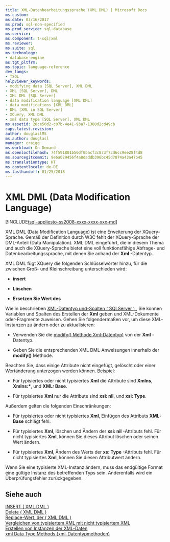 ```yaml
---
title: XML-Datenbearbeitungssprache (XML DML) | Microsoft Docs
ms.custom: 
ms.date: 03/16/2017
ms.prod: sql-non-specified
ms.prod_service: sql-database
ms.service: 
ms.component: t-sql|xml
ms.reviewer: 
ms.suite: sql
ms.technology:
- database-engine
ms.tgt_pltfrm: 
ms.topic: language-reference
dev_langs:
- TSQL
helpviewer_keywords:
- modifying data [SQL Server], XML DML
- XML [SQL Server], DML
- XML DML [SQL Server]
- data modification language [XML DML]
- data modifications [XML DML]
- DML [XML in SQL Server]
- XQuery, XML DML
- xml data type [SQL Server], XML DML
ms.assetid: 20ce50d2-c07b-4e41-93a7-1380d2cd49cb
caps.latest.revision: 
author: douglaslMS
ms.author: douglasl
manager: craigg
ms.workload: On Demand
ms.openlocfilehash: 74f591801b50df0bacf3c873f73d6cc9ee28f4d8
ms.sourcegitcommit: 9e6a029456f4a8daddb396bc45d7874a43a47b45
ms.translationtype: HT
ms.contentlocale: de-DE
ms.lasthandoff: 01/25/2018
---
```

# <a name="xml-data-modification-language-xml-dml"></a>XML DML (Data Modification Language)
[!INCLUDE[tsql-appliesto-ss2008-xxxx-xxxx-xxx-md](../../includes/tsql-appliesto-ss2008-xxxx-xxxx-xxx-md.md)]

  XML DML (Data Modification Language) ist eine Erweiterung der XQuery-Sprache. Gemäß der Definition durch W3C fehlt der XQuery-Sprache der DML-Anteil (Data Manipulation). XML DML eingeführt, die in diesem Thema und auch die XQuery-Sprache bietet eine voll funktionsfähige Abfrage- und Datenbearbeitungssprache, mit denen Sie anhand der **Xml** -Datentyp.  
  
 XML DML fügt XQuery die folgenden Schlüsselwörter hinzu, für die zwischen Groß- und Kleinschreibung unterschieden wird:  
  
-   **insert**  
  
-   **Löschen**  
  
-   **Ersetzen Sie Wert des**  
  
 Wie in beschrieben [XML-Datentyp und-Spalten &#40; SQLServer &#41; ](../../relational-databases/xml/xml-data-type-and-columns-sql-server.md), Sie können Variablen und Spalten des Erstellen der **Xml** geben und XML-Dokumente oder-Fragmente zuweisen. Gehen Sie folgendermaßen vor, um diese XML-Instanzen zu ändern oder zu aktualisieren:    
  
-   Verwenden Sie die [modify() Methode Xml-Datentyp)](../../t-sql/xml/modify-method-xml-data-type.md) von der **Xml** -Datentyp.  
  
-   Geben Sie die entsprechenden XML DML-Anweisungen innerhalb der **modify()** Methode.  
  
 Beachten Sie, dass einige Attribute nicht eingefügt, gelöscht oder einer Wertänderung unterzogen werden können. Beispiel:  
  
-   Für typisiertes oder nicht typisiertes **Xml** die Attribute sind **Xmlns**, **Xmlns:\***, und **XML: Base**.  
  
-   Für typisiertes **Xml** nur die Attribute sind **xsi: nil**, und **xsi: Type**.  
  
 Außerdem gelten die folgenden Einschränkungen:  
  
-   Für typisiertes oder nicht typisiertes **Xml**, Einfügen des Attributs **XML: Base** schlägt fehl.  
  
-   Für typisiertes **Xml**, löschen und Ändern der **xsi: nil** -Attributs fehl. Für nicht typisiertes **Xml**, können Sie dieses Attribut löschen oder seinen Wert ändern.  
  
-   Für typisiertes **Xml**, Ändern des Werts der **xs: Type** -Attributs fehl. Für nicht typisiertes **Xml**, können Sie diesen Attributwert ändern.  
  
 Wenn Sie eine typisierte XML-Instanz ändern, muss das endgültige Format eine gültige Instanz des betreffenden Typs sein. Anderenfalls wird ein Überprüfungsfehler zurückgegeben.  
  
## <a name="see-also"></a>Siehe auch  
 [INSERT &#40; XML DML &#41;](../../t-sql/xml/insert-xml-dml.md)   
 [Delete &#40; XML DML &#41;](../../t-sql/xml/delete-xml-dml.md)   
 [Replace-Wert, der &#40; XML DML &#41;](../../t-sql/xml/replace-value-of-xml-dml.md)   
 [Vergleichen von typisiertem XML mit nicht typisiertem XML](../../relational-databases/xml/compare-typed-xml-to-untyped-xml.md)   
 [Erstellen von Instanzen der XML-Daten](../../relational-databases/xml/create-instances-of-xml-data.md)   
 [xml Data Type Methods (xml-Datentypmethoden)](../../t-sql/xml/xml-data-type-methods.md)  
  
  
